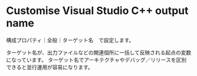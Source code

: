
# Customise Visual Studio C++ output name

構成プロパティ｜全般｜ターゲット名　で設定します。

ターゲット名が、出力ファイルなどの関連個所に一括して反映される起点の変数になっています。
ターゲット名でアーキテクチャやデバッグ／リリースを区別できると並行運用が容易になります。
